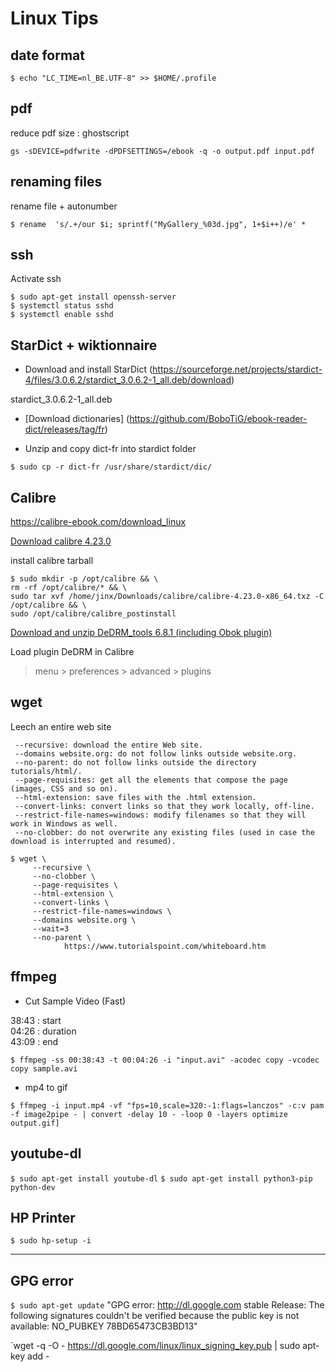 # Linux Tips

## date format

`$ echo "LC_TIME=nl_BE.UTF-8" >> $HOME/.profile`

## pdf

reduce pdf size : ghostscript

`gs -sDEVICE=pdfwrite -dPDFSETTINGS=/ebook -q -o output.pdf input.pdf`

## renaming files

rename file + autonumber

`$ rename  's/.+/our $i; sprintf("MyGallery_%03d.jpg", 1+$i++)/e' *`

## ssh

Activate ssh
```
$ sudo apt-get install openssh-server
$ systemctl status sshd
$ systemctl enable sshd
```

## StarDict + wiktionnaire

- Download and install StarDict (https://sourceforge.net/projects/stardict-4/files/3.0.6.2/stardict_3.0.6.2-1_all.deb/download)

stardict_3.0.6.2-1_all.deb

- [Download dictionaries] (https://github.com/BoboTiG/ebook-reader-dict/releases/tag/fr)

- Unzip and copy dict-fr into stardict folder

`$ sudo cp -r dict-fr /usr/share/stardict/dic/`

## Calibre

https://calibre-ebook.com/download_linux

[Download calibre 4.23.0](https://download.calibre-ebook.com/4.23.0/calibre-4.23.0-x86_64.txz)

install calibre tarball

```
$ sudo mkdir -p /opt/calibre && \
rm -rf /opt/calibre/* && \
sudo tar xvf /home/jinx/Downloads/calibre/calibre-4.23.0-x86_64.txz -C /opt/calibre && \
sudo /opt/calibre/calibre_postinstall
```

[Download and unzip DeDRM_tools 6.8.1 (including Obok plugin)](ttps://github.com/apprenticeharper/DeDRM_tools/releases/download/v6.8.1/DeDRM_tools_6.8.1.zip)

Load plugin DeDRM in Calibre

> menu > preferences > advanced > plugins 


## wget 

Leech an entire web site

     --recursive: download the entire Web site.  
     --domains website.org: do not follow links outside website.org.  
     --no-parent: do not follow links outside the directory tutorials/html/.  
     --page-requisites: get all the elements that compose the page (images, CSS and so on).  
     --html-extension: save files with the .html extension.  
     --convert-links: convert links so that they work locally, off-line.  
     --restrict-file-names=windows: modify filenames so that they will work in Windows as well.  
     --no-clobber: do not overwrite any existing files (used in case the download is interrupted and resumed).  

```
$ wget \
     --recursive \
     --no-clobber \
     --page-requisites \
     --html-extension \
     --convert-links \
     --restrict-file-names=windows \
     --domains website.org \
     --wait=3
     --no-parent \
			https://www.tutorialspoint.com/whiteboard.htm
```

## ffmpeg

- Cut Sample Video (Fast)

38:43 : start  
04:26 : duration  
43:09 : end  

`$ ffmpeg -ss 00:38:43 -t 00:04:26 -i "input.avi" -acodec copy -vcodec copy sample.avi`

- mp4 to gif

`$ ffmpeg -i input.mp4 -vf "fps=10,scale=320:-1:flags=lanczos" -c:v pam -f image2pipe - | convert -delay 10 - -loop 0 -layers optimize output.gif]` 


## youtube-dl

`$ sudo apt-get install youtube-dl`
`$ sudo apt-get install python3-pip python-dev`

## HP Printer

`$ sudo hp-setup -i`

---

## GPG error

`$ sudo apt-get update`
"GPG error: http://dl.google.com stable Release: The following signatures couldn't be verified because the public key is not available: NO_PUBKEY 78BD65473CB3BD13"

`wget -q -O - https://dl.google.com/linux/linux_signing_key.pub | sudo apt-key add -

